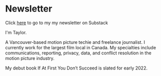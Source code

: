 # Newsletter

Click [here](https://taylorsimone.substack.com/about) to go to my my newsletter on Substack 

I'm Taylor. 

A Vancouver-based motion picture techie and freelance journalist. I currently work for the largest film local in Canada. My specialties include communications, reporting, privacy, data, and conflict resolution in the motion picture industry. 

My debut book If At First You Don’t Succeed is slated for early 2022.


